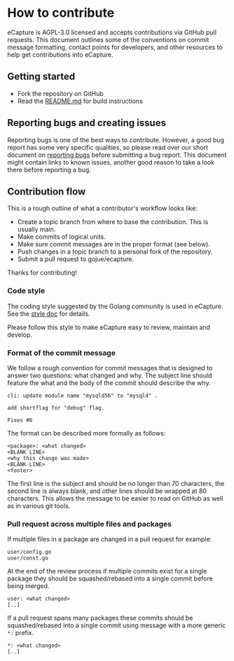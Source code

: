 # How to contribute

eCapture is AGPL-3.0 licensed and accepts contributions via GitHub pull requests. This document outlines some of the conventions on commit message formatting, contact points for developers, and other resources to help get contributions into eCapture.

[//]: # (# Email and chat)

## Getting started

- Fork the repository on GitHub
- Read the [README.md](./README.md) for build instructions

## Reporting bugs and creating issues

Reporting bugs is one of the best ways to contribute. However, a good bug report has some very specific qualities, so please read over our short document on [reporting bugs](.github/ISSUE_TEMPLATE/bug_report.md) before submitting a bug report. This document might contain links to known issues, another good reason to take a look there before reporting a bug.

## Contribution flow

This is a rough outline of what a contributor's workflow looks like:

- Create a topic branch from where to base the contribution. This is usually main.
- Make commits of logical units.
- Make sure commit messages are in the proper format (see below).
- Push changes in a topic branch to a personal fork of the repository.
- Submit a pull request to gojue/ecapture.

[//]: # (- The PR must receive a LGTM from two maintainers found in the MAINTAINERS file.)

Thanks for contributing!

### Code style

The coding style suggested by the Golang community is used in eCapture. See the [style doc](https://github.com/golang/go/wiki/CodeReviewComments) for details.

Please follow this style to make eCapture easy to review, maintain and develop.

### Format of the commit message

We follow a rough convention for commit messages that is designed to answer two
questions: what changed and why. The subject line should feature the what and
the body of the commit should describe the why.

```
cli: update module name "mysqld56" to "mysqld" .

add shortflag for "debug" flag.

Fixes #6
```

The format can be described more formally as follows:

```
<package>: <what changed>
<BLANK LINE>
<why this change was made>
<BLANK LINE>
<footer>
```

The first line is the subject and should be no longer than 70 characters, the second
line is always blank, and other lines should be wrapped at 80 characters. This allows
the message to be easier to read on GitHub as well as in various git tools.

### Pull request across multiple files and packages

If multiple files in a package are changed in a pull request for example:

```
user/config.go
user/const.go
```

At the end of the review process if multiple commits exist for a single package they
should be squashed/rebased into a single commit before being merged.

```
user: <what changed>
[..]
```

If a pull request spans many packages these commits should be squashed/rebased into a single
commit using message with a more generic `*:` prefix.

```
*: <what changed>
[..]
```